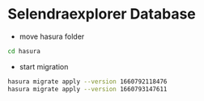 # Selendraexplorer Database

* move hasura folder
```sh
cd hasura
````

* start migration
```sh
hasura migrate apply --version 1660792118476
hasura migrate apply --version 1660793147611
````
